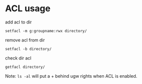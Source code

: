 # ACL usage

add acl to dir

    setfacl -m g:groupname:rwx directory/

remove acl from dir

    setfacl -b directory/

check dir acl

    getfacl directory/

Note:
`ls -al` will put a + behind ugw rights when ACL is enabled.
